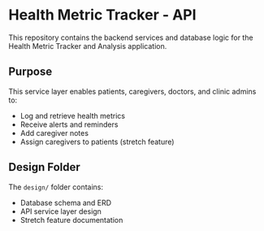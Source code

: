 # Health Metric Tracker - API

This repository contains the backend services and database logic for the Health Metric Tracker and Analysis application.

## Purpose
This service layer enables patients, caregivers, doctors, and clinic admins to:
- Log and retrieve health metrics
- Receive alerts and reminders
- Add caregiver notes
- Assign caregivers to patients (stretch feature)

## Design Folder
The `design/` folder contains:
- Database schema and ERD
- API service layer design
- Stretch feature documentation
